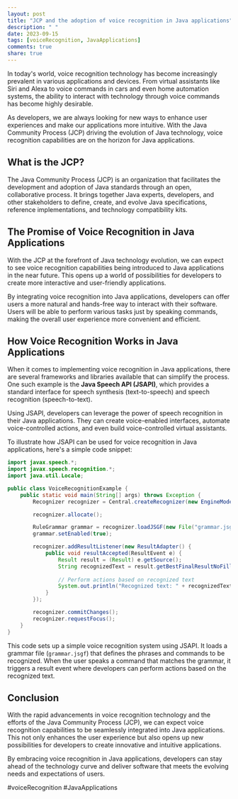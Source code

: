 ```yaml
---
layout: post
title: "JCP and the adoption of voice recognition in Java applications"
description: " "
date: 2023-09-15
tags: [voiceRecognition, JavaApplications]
comments: true
share: true
---
```


In today's world, voice recognition technology has become increasingly prevalent in various applications and devices. From virtual assistants like Siri and Alexa to voice commands in cars and even home automation systems, the ability to interact with technology through voice commands has become highly desirable.

As developers, we are always looking for new ways to enhance user experiences and make our applications more intuitive. With the Java Community Process (JCP) driving the evolution of Java technology, voice recognition capabilities are on the horizon for Java applications.

## What is the JCP?

The Java Community Process (JCP) is an organization that facilitates the development and adoption of Java standards through an open, collaborative process. It brings together Java experts, developers, and other stakeholders to define, create, and evolve Java specifications, reference implementations, and technology compatibility kits.

## The Promise of Voice Recognition in Java Applications

With the JCP at the forefront of Java technology evolution, we can expect to see voice recognition capabilities being introduced to Java applications in the near future. This opens up a world of possibilities for developers to create more interactive and user-friendly applications.

By integrating voice recognition into Java applications, developers can offer users a more natural and hands-free way to interact with their software. Users will be able to perform various tasks just by speaking commands, making the overall user experience more convenient and efficient.

## How Voice Recognition Works in Java Applications

When it comes to implementing voice recognition in Java applications, there are several frameworks and libraries available that can simplify the process. One such example is the **Java Speech API (JSAPI)**, which provides a standard interface for speech synthesis (text-to-speech) and speech recognition (speech-to-text).

Using JSAPI, developers can leverage the power of speech recognition in their Java applications. They can create voice-enabled interfaces, automate voice-controlled actions, and even build voice-controlled virtual assistants.

To illustrate how JSAPI can be used for voice recognition in Java applications, here's a simple code snippet:

```java
import javax.speech.*;
import javax.speech.recognition.*;
import java.util.Locale;

public class VoiceRecognitionExample {
    public static void main(String[] args) throws Exception {
        Recognizer recognizer = Central.createRecognizer(new EngineModeDesc(Locale.ENGLISH));

        recognizer.allocate();

        RuleGrammar grammar = recognizer.loadJSGF(new File("grammar.jsgf"));
        grammar.setEnabled(true);

        recognizer.addResultListener(new ResultAdapter() {
            public void resultAccepted(ResultEvent e) {
                Result result = (Result) e.getSource();
                String recognizedText = result.getBestFinalResultNoFiller();
                
                // Perform actions based on recognized text
                System.out.println("Recognized text: " + recognizedText);
            }
        });

        recognizer.commitChanges();
        recognizer.requestFocus();
    }
}
```

This code sets up a simple voice recognition system using JSAPI. It loads a grammar file (`grammar.jsgf`) that defines the phrases and commands to be recognized. When the user speaks a command that matches the grammar, it triggers a result event where developers can perform actions based on the recognized text.

## Conclusion

With the rapid advancements in voice recognition technology and the efforts of the Java Community Process (JCP), we can expect voice recognition capabilities to be seamlessly integrated into Java applications. This not only enhances the user experience but also opens up new possibilities for developers to create innovative and intuitive applications.

By embracing voice recognition in Java applications, developers can stay ahead of the technology curve and deliver software that meets the evolving needs and expectations of users.

#voiceRecognition #JavaApplications
